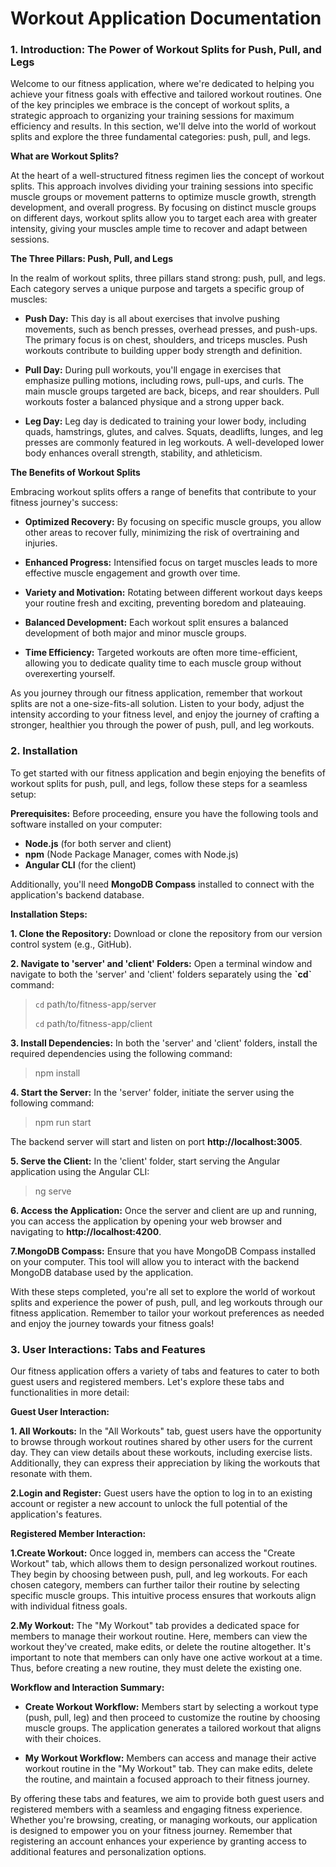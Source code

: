 # Workout Application Documentation

### 1. Introduction: The Power of Workout Splits for Push, Pull, and Legs

Welcome to our fitness application, where we're dedicated to helping you achieve your fitness goals with effective and tailored workout routines. One of the key principles we embrace is the concept of workout splits, a strategic approach to organizing your training sessions for maximum efficiency and results. In this section, we'll delve into the world of workout splits and explore the three fundamental categories: push, pull, and legs.

**What are Workout Splits?**

At the heart of a well-structured fitness regimen lies the concept of workout splits. This approach involves dividing your training sessions into specific muscle groups or movement patterns to optimize muscle growth, strength development, and overall progress. By focusing on distinct muscle groups on different days, workout splits allow you to target each area with greater intensity, giving your muscles ample time to recover and adapt between sessions.

**The Three Pillars: Push, Pull, and Legs**

In the realm of workout splits, three pillars stand strong: push, pull, and legs. Each category serves a unique purpose and targets a specific group of muscles:

- **Push Day:** This day is all about exercises that involve pushing movements, such as bench presses, overhead presses, and push-ups. The primary focus is on chest, shoulders, and triceps muscles. Push workouts contribute to building upper body strength and definition.

- **Pull Day:** During pull workouts, you'll engage in exercises that emphasize pulling motions, including rows, pull-ups, and curls. The main muscle groups targeted are back, biceps, and rear shoulders. Pull workouts foster a balanced physique and a strong upper back.

- **Leg Day:** Leg day is dedicated to training your lower body, including quads, hamstrings, glutes, and calves. Squats, deadlifts, lunges, and leg presses are commonly featured in leg workouts. A well-developed lower body enhances overall strength, stability, and athleticism.

**The Benefits of Workout Splits**

Embracing workout splits offers a range of benefits that contribute to your fitness journey's success:

- **Optimized Recovery:** By focusing on specific muscle groups, you allow other areas to recover fully, minimizing the risk of overtraining and injuries.

- **Enhanced Progress:** Intensified focus on target muscles leads to more effective muscle engagement and growth over time.

- **Variety and Motivation:** Rotating between different workout days keeps your routine fresh and exciting, preventing boredom and plateauing.

- **Balanced Development:** Each workout split ensures a balanced development of both major and minor muscle groups.

- **Time Efficiency:** Targeted workouts are often more time-efficient, allowing you to dedicate quality time to each muscle group without overexerting yourself.

As you journey through our fitness application, remember that workout splits are not a one-size-fits-all solution. Listen to your body, adjust the intensity according to your fitness level, and enjoy the journey of crafting a stronger, healthier you through the power of push, pull, and leg workouts.

### 2. Installation

To get started with our fitness application and begin enjoying the benefits of workout splits for push, pull, and legs, follow these steps for a seamless setup:

**Prerequisites:**
Before proceeding, ensure you have the following tools and software installed on your computer:

- **Node.js** (for both server and client)
- **npm** (Node Package Manager, comes with Node.js)
- **Angular CLI** (for the client)

Additionally, you'll need **MongoDB Compass** installed to connect with the application's backend database.

**Installation Steps:**

**1. Clone the Repository:**
Download or clone the repository from our version control system (e.g., GitHub).

**2. Navigate to 'server' and 'client' Folders:**
Open a terminal window and navigate to both the 'server' and 'client' folders separately using the **\`cd`** command:
> `cd` path/to/fitness-app/server 
>
> `cd` path/to/fitness-app/client

**3. Install Dependencies:**
In both the 'server' and 'client' folders, install the required dependencies using the following command:
> npm install

**4. Start the Server:**
In the 'server' folder, initiate the server using the following command:
> npm run start

The backend server will start and listen on port **http://localhost:3005**.

**5. Serve the Client:**
In the 'client' folder, start serving the Angular application using the Angular CLI:
> ng serve

**6. Access the Application:**
Once the server and client are up and running, you can access the application by opening your web browser and navigating to **http://localhost:4200**.

**7.MongoDB Compass:**
Ensure that you have MongoDB Compass installed on your computer. This tool will allow you to interact with the backend MongoDB database used by the application.

With these steps completed, you're all set to explore the world of workout splits and experience the power of push, pull, and leg workouts through our fitness application. Remember to tailor your workout preferences as needed and enjoy the journey towards your fitness goals!

### 3. User Interactions: Tabs and Features

Our fitness application offers a variety of tabs and features to cater to both guest users and registered members. Let's explore these tabs and functionalities in more detail:

**Guest User Interaction:**

**1. All Workouts:**
In the "All Workouts" tab, guest users have the opportunity to browse through workout routines shared by other users for the current day. They can view details about these workouts, including exercise lists. Additionally, they can express their appreciation by liking the workouts that resonate with them.

**2.Login and Register:**
Guest users have the option to log in to an existing account or register a new account to unlock the full potential of the application's features.

**Registered Member Interaction:**

**1.Create Workout:**
Once logged in, members can access the "Create Workout" tab, which allows them to design personalized workout routines. They begin by choosing between push, pull, and leg workouts. For each chosen category, members can further tailor their routine by selecting specific muscle groups. This intuitive process ensures that workouts align with individual fitness goals.

**2.My Workout:**
The "My Workout" tab provides a dedicated space for members to manage their workout routine. Here, members can view the workout they've created, make edits, or delete the routine altogether. It's important to note that members can only have one active workout at a time. Thus, before creating a new routine, they must delete the existing one.

**Workflow and Interaction Summary:**

- **Create Workout Workflow:** Members start by selecting a workout type (push, pull, leg) and then proceed to customize the routine by choosing muscle groups. The application generates a tailored workout that aligns with their choices.

- **My Workout Workflow:** Members can access and manage their active workout routine in the "My Workout" tab. They can make edits, delete the routine, and maintain a focused approach to their fitness journey.

By offering these tabs and features, we aim to provide both guest users and registered members with a seamless and engaging fitness experience. Whether you're browsing, creating, or managing workouts, our application is designed to empower you on your fitness journey. Remember that registering an account enhances your experience by granting access to additional features and personalization options.






